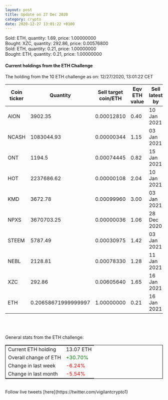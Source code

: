 ```yaml
---
layout: post
title: Update on 27 Dec 2020
category: crypto
date: 2020-12-27 13:01:22 +0100
---
```

<!-- Global site tag (gtag.js) - Google Analytics -->
<script async src="https://www.googletagmanager.com/gtag/js?id=UA-103831149-5"></script>
<script>
  window.dataLayer = window.dataLayer || [];
  function gtag(){dataLayer.push(arguments);}
  gtag('js', new Date());

  gtag('config', 'UA-103831149-5');
</script>
Sold: ETH, quantity:         1.69, price:   1.00000000<br>Bought: XZC, quantity:       292.86, price:   0.00576800<br>Sold: ETH, quantity:         0.21, price:   1.00000000<br>Bought: ETH, quantity:         0.21, price:   1.00000000<br>

#### Current holdings from the ETH Challenge

The holding from the 10 ETH challenge as on: 12/27/2020, 13:01:22 CET

|Coin ticker|Quantity|Sell target<br>coin/ETH|Eqv ETH<br>value|Sell latest by|
|-----------|--------|-----------|-----------|--------------|
AION|3902.35|  0.00012810|0.40|10 Jan 2021|
NCASH|1083044.93|  0.00000344|1.15|03 Jan 2021|
ONT|1194.5|  0.00074445|0.82|15 Jan 2021|
HOT|2237686.62|  0.00000108|2.04|10 Jan 2021|
KMD|3672.78|  0.00099960|3.00|03 Jan 2021|
NPXS|3670703.25|  0.00000036|1.06|28 Dec 2020|
STEEM|5787.49|  0.00030975|1.42|03 Jan 2021|
NEBL|2128.81|  0.00078330|1.28|11 Jan 2021|
XZC|292.86|  0.00605640|1.65|16 Jan 2021|
ETH|0.20658671999999997|  1.00000000|0.21|16 Jan 2021|

<br>
<br>
<br>
General stats from the ETH challenge:

<table style="border:1px solid black;margin-left:auto;margin-right:auto;">
	<tbody>
	<tr>
		<td>Current ETH holding</td>
		<td>     13.07 ETH</td>
	</tr>
	<tr>
		<td>Overall change of ETH</td>
		<td><font color="green">+30.70%</font></td>
	</tr>
	<tr>
		<td>Change in last week</td>
		<td><font color="red">-6.24%</font></td>
	</tr>
	<tr>
		<td>Change in last month</td>
		<td><font color="red">-5.54%</font></td>
	</tr>
	</tbody>
</table>

<br>
Follow live tweets [here](https://twitter.com/vigilantcrypto1)
<br>
<br>